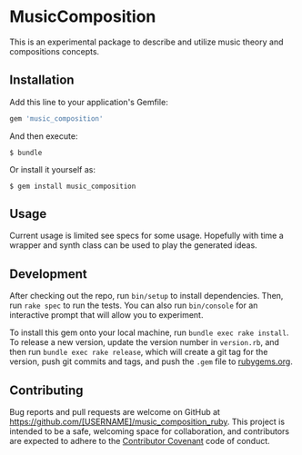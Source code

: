 # MusicComposition

This is an experimental package to describe and utilize music theory and compositions concepts.

## Installation

Add this line to your application's Gemfile:

```ruby
gem 'music_composition'
```

And then execute:

    $ bundle

Or install it yourself as:

    $ gem install music_composition

## Usage

Current usage is limited see specs for some usage. Hopefully with time a wrapper and synth class can be used to play the generated ideas.

## Development

After checking out the repo, run `bin/setup` to install dependencies. Then, run `rake spec` to run the tests. You can also run `bin/console` for an interactive prompt that will allow you to experiment.

To install this gem onto your local machine, run `bundle exec rake install`. To release a new version, update the version number in `version.rb`, and then run `bundle exec rake release`, which will create a git tag for the version, push git commits and tags, and push the `.gem` file to [rubygems.org](https://rubygems.org).

## Contributing

Bug reports and pull requests are welcome on GitHub at https://github.com/[USERNAME]/music_composition_ruby. This project is intended to be a safe, welcoming space for collaboration, and contributors are expected to adhere to the [Contributor Covenant](http://contributor-covenant.org) code of conduct.

